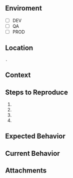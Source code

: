 ## Enviroment 
<!-- Add an 'x' to all that apply. -->
- [ ] DEV
- [ ] QA
- [ ] PROD
## Location
<!-- file or path. -->
`.`
## Context 
<!-- Brief description of the issue. -->
## Steps to Reproduce
<!-- Provide an unambiguous set of steps to reproduce this bug. -->
1.
2.
3.
4.
## Expected Behavior
<!--- Tell us what should happen. -->
## Current Behavior
<!--- Tell us what actually happens. -->
## Attachments
<!--- Attach a live sample or log files that would aid in the reproduction and fixing of the issue. -->

